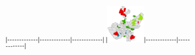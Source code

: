 |-------------|-------------|-------------|
|<a href="https://www.aish-venkat.github.io/jalisco/"><img src="gis/jalisco-01.jpg" width="100" height="100"></a>|-------------|-------------|
